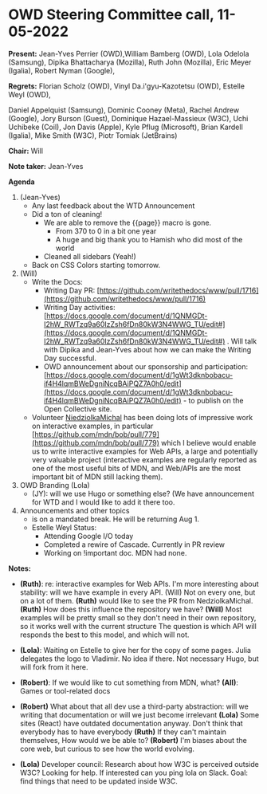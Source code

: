 # OWD Steering Committee call, 11-05-2022

**Present:** Jean-Yves Perrier (OWD),William Bamberg (OWD), Lola Odelola (Samsung), Dipika Bhattacharya (Mozilla), Ruth John (Mozilla),  Eric Meyer (Igalia), Robert Nyman (Google),

**Regrets:** Florian Scholz (OWD), Vinyl Da.i'gyu-Kazotetsu (OWD), Estelle Weyl (OWD),

Daniel Appelquist (Samsung), Dominic Cooney (Meta), Rachel Andrew (Google), Jory Burson (Guest), Dominique Hazael-Massieux (W3C), Uchi Uchibeke (Coil), Jon Davis (Apple), Kyle Pflug (Microsoft), Brian Kardell (Igalia), Mike Smith (W3C), Piotr Tomiak (JetBrains)

**Chair:** Will

**Note taker:** Jean-Yves

**Agenda**

1. (Jean-Yves)
    - Any last feedback about the WTD Announcement
    - Did a ton of cleaning!
        - We are able to remove the {{page}} macro is gone.
            - From 370 to 0 in a bit one year
            - A huge and big thank you to Hamish who did most of the world
        - Cleaned all sidebars (Yeah!)
    - Back on CSS Colors starting tomorrow.
2. (Will)
    - Write the Docs:
        - Writing Day PR: [https://github.com/writethedocs/www/pull/1716](https://github.com/writethedocs/www/pull/1716)
        - Writing Day activities: [https://docs.google.com/document/d/1QNMGDt-I2hW_RWTzq9a60IzZsh6fDn80kW3N4WWG_TU/edit#](https://docs.google.com/document/d/1QNMGDt-I2hW_RWTzq9a60IzZsh6fDn80kW3N4WWG_TU/edit#) . Will talk with Dipika and Jean-Yves about how we can make the Writing Day successful.
        - OWD announcement about our sponsorship and participation: [https://docs.google.com/document/d/1gWt3dknbobacu-if4H4lqmBWeDgniNcqBAiPQZ7A0h0/edit](https://docs.google.com/document/d/1gWt3dknbobacu-if4H4lqmBWeDgniNcqBAiPQZ7A0h0/edit) - to publish on the Open Collective site.
    - Volunteer [NiedziolkaMichal](https://github.com/NiedziolkaMichal) has been doing lots of impressive work on interactive examples, in particular [https://github.com/mdn/bob/pull/779](https://github.com/mdn/bob/pull/779) which I believe would enable us to write interactive examples for Web APIs, a large and potentially very valuable project (interactive examples are regularly reported as one of the most useful bits of MDN, and Web/APIs are the most important bit of MDN still lacking them).
3. OWD Branding (Lola)
    - (JY): will we use Hugo or something else? (We have announcement for WTD and I would like to add it there too.
4. Announcements and other topics
    - is on a mandated break. He will be returning Aug 1.
    - Estelle Weyl Status:
        - Attending Google I/O today
        - Completed a rewire of Cascade. Currently in PR review
        - Working on !important doc. MDN had none.

**Notes:**

* **(Ruth)**: re: interactive examples for Web APIs.  I'm more interesting about stability: will we have example in every API. (Will) Not on every one, but on a lot of them. **(Ruth)** would like to see the PR from NedziolkaMichal. **(Ruth)** How does this influence the repository we have? **(Will)** Most examples will be pretty small so they don't  need in their own repository, so it works well with the current structure The question is which API will responds the best to this model, and which will not.

* **(Lola)**: Waiting on Estelle to give her for the copy of some pages. Julia delegates the logo to Vladimir. No idea if there. Not necessary Hugo, but will fork from it here.

* **(Robert)**: If we would like to cut something from MDN, what? **(All)**: Games or tool-related docs

* **(Robert)** What about that all dev use a third-party abstraction: will we writing that documentation or will we just become irrelevant **(Lola)** Some sites (React) have outdated documentation anyway. Don't think that everybody has to have everybody **(Ruth)** If they can't maintain themselves, How would we be able to? **(Robert)** I'm biases about the core web, but curious to see how the world evolving.

* **(Lola)** Developer council: Research about how W3C is perceived outside W3C? Looking for help. If interested can you ping lola on Slack. Goal: find things that need to be updated inside W3C.
